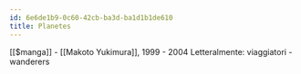 ```yaml
---
id: 6e6de1b9-0c60-42cb-ba3d-ba1d1b1de610
title: Planetes
---
```


[[$manga]] - [[Makoto Yukimura]], 1999 - 2004 Letteralmente: viaggiatori - wanderers
